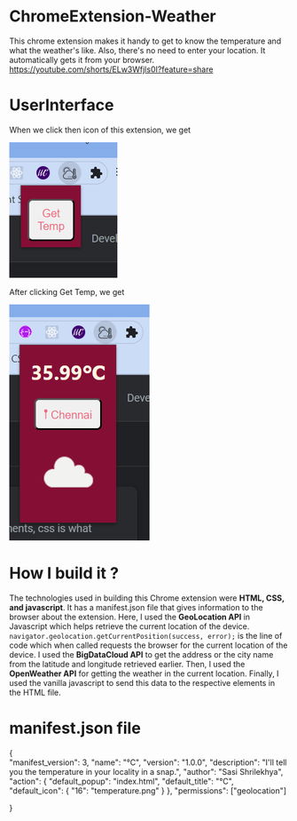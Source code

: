 # ChromeExtension-Weather
This chrome extension makes it handy to get to know the temperature and what the weather's like. Also, there's no need to enter your location. It automatically gets it from your browser.
https://youtube.com/shorts/ELw3Wfjls0I?feature=share

# UserInterface

When we click then icon of this extension, we get

![ScreenShot](UI1.png)

After clicking Get Temp, we get

![ScreenShot](UI2.png)

# How I build it ?
The technologies used in building this Chrome extension were **HTML, CSS, and javascript**. It has a manifest.json file that gives information to the browser about the extension. 
Here, I used the **GeoLocation API** in Javascript which helps retrieve the current location of the device.
` navigator.geolocation.getCurrentPosition(success, error);`  is the line of code which when called requests the browser for the current location of the device.
I used the **BigDataCloud API** to get the address or the city name from the latitude and longitude retrieved earlier.
Then, I used the **OpenWeather API** for getting the weather in the current location.
Finally, I used the vanilla javascript to send this data to the respective elements in the HTML file.

# manifest.json file

{   
    "manifest_version": 3,
    "name": "℃",
    "version": "1.0.0",
    "description": "I'll tell you the temperature in your locality in a snap.",
    "author": "Sasi Shrilekhya",
    "action": {
        "default_popup": "index.html",
        "default_title": "℃",
        "default_icon": {
            "16": "temperature.png"
          }
    },
    "permissions": ["geolocation"]
    
}

